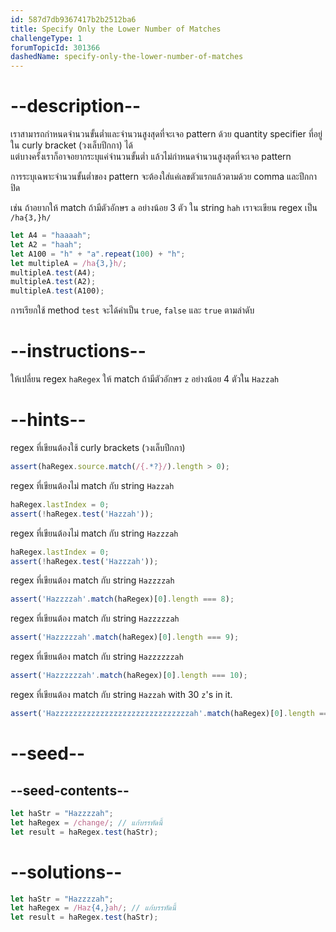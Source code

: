 ```yaml
---
id: 587d7db9367417b2b2512ba6
title: Specify Only the Lower Number of Matches
challengeType: 1
forumTopicId: 301366
dashedName: specify-only-the-lower-number-of-matches
---
```


# --description--

เราสามารถกำหนดจำนวนขั้นต่ำและจำนวนสูงสุดที่จะเจอ pattern ด้วย quantity specifier ที่อยู่ใน curly bracket (วงเล็บปีกกา) ได้  
แต่บางครั้งเราก็อาจอยากระบุแค่จำนวนขั้นต่ำ แล้วไม่กำหนดจำนวนสูงสุดที่จะเจอ pattern

การระบุเฉพาะจำนวนขั้นต่ำของ pattern จะต้องใส่แค่เลขตัวแรกแล้วตามด้วย comma และปีกกาปิด

เช่น ถ้าอยากให้ match ถ้ามีตัวอักษร `a` อย่างน้อย 3 ตัว ใน string `hah` เราจะเขียน regex เป็น `/ha{3,}h/`

```js
let A4 = "haaaah";
let A2 = "haah";
let A100 = "h" + "a".repeat(100) + "h";
let multipleA = /ha{3,}h/;
multipleA.test(A4);
multipleA.test(A2);
multipleA.test(A100);
```

การเรียกใช้ method `test` จะได้ค่าเป็น `true`, `false` และ `true` ตามลำดับ

# --instructions--

ให้เปลี่ยน regex `haRegex` ให้ match ถ้ามีตัวอักษร `z` อย่างน้อย 4 ตัวใน `Hazzah`

# --hints--

regex ที่เขียนต้องใช้ curly brackets (วงเล็บปีกกา)

```js
assert(haRegex.source.match(/{.*?}/).length > 0);
```

regex ที่เขียนต้องไม่ match กับ string `Hazzah`

```js
haRegex.lastIndex = 0;
assert(!haRegex.test('Hazzah'));
```

regex ที่เขียนต้องไม่ match กับ string `Hazzzah`

```js
haRegex.lastIndex = 0;
assert(!haRegex.test('Hazzzah'));
```

regex ที่เขียนต้อง match กับ string `Hazzzzah`

```js
assert('Hazzzzah'.match(haRegex)[0].length === 8);
```

regex ที่เขียนต้อง match กับ string `Hazzzzzah`

```js
assert('Hazzzzzah'.match(haRegex)[0].length === 9);
```

regex ที่เขียนต้อง match กับ string `Hazzzzzzah`

```js
assert('Hazzzzzzah'.match(haRegex)[0].length === 10);
```

regex ที่เขียนต้อง match กับ string `Hazzah` with 30 `z`'s in it.

```js
assert('Hazzzzzzzzzzzzzzzzzzzzzzzzzzzzzzah'.match(haRegex)[0].length === 34);
```

# --seed--

## --seed-contents--

```js
let haStr = "Hazzzzah";
let haRegex = /change/; // แก้บรรทัดนี้
let result = haRegex.test(haStr);
```

# --solutions--

```js
let haStr = "Hazzzzah";
let haRegex = /Haz{4,}ah/; // แก้บรรทัดนี้
let result = haRegex.test(haStr);
```
